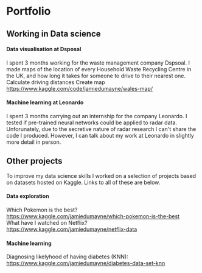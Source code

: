 # Portfolio

## Working in Data science

#### Data visualisation at Dsposal
I spent 3 months working for the waste management company Dspsoal. I made maps of the location of every Household Waste Recycling Centre in the UK, and how long it takes for someone to drive to their nearest one.
Calculate driving distances
Create map https://www.kaggle.com/code/jamiedumayne/wales-map/

#### Machine learning at Leonardo
I spent 3 months carrying out an internship for the company Leonardo. I tested if pre-trained neural networks could be applied to radar data. Unforunately, due to the secretive nature of radar research I can't share the code I produced. However, I can talk about my work at Leonardo in slightly more detail in person.

## Other projects
To improve my data science skills I worked on a selection of projects based on datasets hosted on Kaggle. Links to all of these are below.

#### Data exploration
Which Pokemon is the best? https://www.kaggle.com/jamiedumayne/which-pokemon-is-the-best  
What have I watched on Netflix? https://www.kaggle.com/jamiedumayne/netflix-data

#### Machine learning
Diagnosing likelyhood of having diabetes (KNN): https://www.kaggle.com/jamiedumayne/diabetes-data-set-knn
